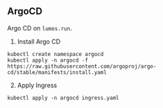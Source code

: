 ArgoCD
---
Argo CD on `lumos.run`.

1. Install Argo CD

```
kubectl create namespace argocd
kubectl apply -n argocd -f https://raw.githubusercontent.com/argoproj/argo-cd/stable/manifests/install.yaml
```

2. Apply Ingress

```
kubectl apply -n argocd ingress.yaml
```
